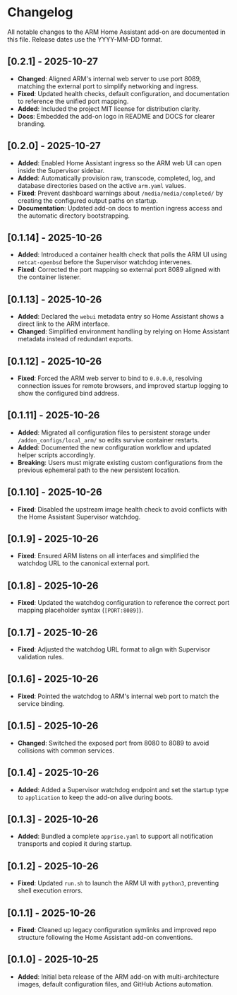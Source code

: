 # Changelog

All notable changes to the ARM Home Assistant add-on are documented in this file. Release dates use the YYYY-MM-DD format.

## [0.2.1] - 2025-10-27

- **Changed**: Aligned ARM's internal web server to use port 8089, matching the external port to simplify networking and ingress.
- **Fixed**: Updated health checks, default configuration, and documentation to reference the unified port mapping.
- **Added**: Included the project MIT license for distribution clarity.
- **Docs**: Embedded the add-on logo in README and DOCS for clearer branding.

## [0.2.0] - 2025-10-27

- **Added**: Enabled Home Assistant ingress so the ARM web UI can open inside the Supervisor sidebar.
- **Added**: Automatically provision raw, transcode, completed, log, and database directories based on the active `arm.yaml` values.
- **Fixed**: Prevent dashboard warnings about `/media/media/completed/` by creating the configured output paths on startup.
- **Documentation**: Updated add-on docs to mention ingress access and the automatic directory bootstrapping.

## [0.1.14] - 2025-10-26

- **Added**: Introduced a container health check that polls the ARM UI using `netcat-openbsd` before the Supervisor watchdog intervenes.
- **Fixed**: Corrected the port mapping so external port 8089 aligned with the container listener.

## [0.1.13] - 2025-10-26

- **Added**: Declared the `webui` metadata entry so Home Assistant shows a direct link to the ARM interface.
- **Changed**: Simplified environment handling by relying on Home Assistant metadata instead of redundant exports.

## [0.1.12] - 2025-10-26

- **Fixed**: Forced the ARM web server to bind to `0.0.0.0`, resolving connection issues for remote browsers, and improved startup logging to show the configured bind address.

## [0.1.11] - 2025-10-26

- **Added**: Migrated all configuration files to persistent storage under `/addon_configs/local_arm/` so edits survive container restarts.
- **Added**: Documented the new configuration workflow and updated helper scripts accordingly.
- **Breaking**: Users must migrate existing custom configurations from the previous ephemeral path to the new persistent location.

## [0.1.10] - 2025-10-26

- **Fixed**: Disabled the upstream image health check to avoid conflicts with the Home Assistant Supervisor watchdog.

## [0.1.9] - 2025-10-26

- **Fixed**: Ensured ARM listens on all interfaces and simplified the watchdog URL to the canonical external port.

## [0.1.8] - 2025-10-26

- **Fixed**: Updated the watchdog configuration to reference the correct port mapping placeholder syntax (`[PORT:8089]`).

## [0.1.7] - 2025-10-26

- **Fixed**: Adjusted the watchdog URL format to align with Supervisor validation rules.

## [0.1.6] - 2025-10-26

- **Fixed**: Pointed the watchdog to ARM's internal web port to match the service binding.

## [0.1.5] - 2025-10-26

- **Changed**: Switched the exposed port from 8080 to 8089 to avoid collisions with common services.

## [0.1.4] - 2025-10-26

- **Added**: Added a Supervisor watchdog endpoint and set the startup type to `application` to keep the add-on alive during boots.

## [0.1.3] - 2025-10-26

- **Added**: Bundled a complete `apprise.yaml` to support all notification transports and copied it during startup.

## [0.1.2] - 2025-10-26

- **Fixed**: Updated `run.sh` to launch the ARM UI with `python3`, preventing shell execution errors.

## [0.1.1] - 2025-10-26

- **Fixed**: Cleaned up legacy configuration symlinks and improved repo structure following the Home Assistant add-on conventions.

## [0.1.0] - 2025-10-25

- **Added**: Initial beta release of the ARM add-on with multi-architecture images, default configuration files, and GitHub Actions automation.
